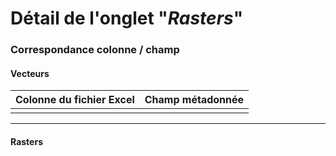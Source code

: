 # Détail de l'onglet "_Rasters_"

### Correspondance colonne / champ

#### Vecteurs

| Colonne du fichier Excel | Champ métadonnée |
| :--- | :--- |
|  |  |

---

#### Rasters



